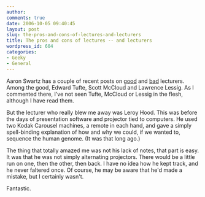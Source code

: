 ```yaml
---
author:
comments: true
date: 2006-10-05 09:40:45
layout: post
slug: the-pros-and-cons-of-lectures-and-lecturers
title: The pros and cons of lectures -- and lecturers
wordpress_id: 604
categories:
- Geeky
- General
---
```


Aaron Swartz has a couple of recent posts on [good](http://www.aaronsw.com/weblog/greatlectures#c4) and [bad](http://www.aaronsw.com/weblog/awfullectures) lecturers. Among the good, Edward Tufte, Scott McCloud and Lawrence Lessig. As I commented there, I've not seen Tufte, McCloud or Lessig in the flesh, although I have read them.

But the lecturer who really blew me away was Leroy Hood. This was before the days of presentation software and projector tied to computers. He used two Kodak Carousel machines, a remote in each hand, and gave a simply spell-binding explanation of how and why we could, if we wanted to, sequence the human genome. (It was that long ago.)

The thing that totally amazed me was not his lack of notes, that part is easy. It was that he was not simply alternating projectors. There would be a little run on one, then the other, then back. I have no idea how he kept track, and he never faltered once. Of course, he may be aware that he'd made a mistake, but I certainly wasn't.

Fantastic.
